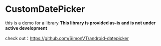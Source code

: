 # CustomDatePicker
this is a demo for a library **This library is provided as-is and is not under active development**

check out：https://github.com/SimonVT/android-datepicker

